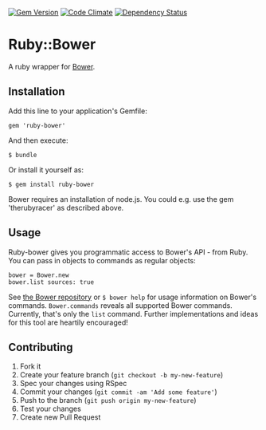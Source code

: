 [![Gem Version](https://badge.fury.io/rb/ruby-bower.png)](http://badge.fury.io/rb/ruby-bower)
[![Code Climate](https://codeclimate.com/github/kaeff/ruby-bower.png)](https://codeclimate.com/github/kaeff/ruby-bower)
[![Dependency Status](http://www.versioneye.com/package/ruby-bower/badge.png)](http://www.versioneye.com/package/ruby-bower)

# Ruby::Bower

A ruby wrapper for [Bower](https://github.com/twitter/bower).

## Installation

Add this line to your application's Gemfile:

    gem 'ruby-bower'

And then execute:

    $ bundle

Or install it yourself as:

    $ gem install ruby-bower

Bower requires an installation of node.js. You could e.g. use the gem 'therubyracer' as described above.

## Usage

Ruby-bower gives you programmatic access to Bower's API - from Ruby.
You can pass in objects to commands as regular objects:
    
    bower = Bower.new
    bower.list sources: true

See [the Bower repository](https://github.com/twitter/bower/tree/master/lib/commands) or `$ bower help` for usage information on Bower's commands.
`Bower.commands` reveals all supported Bower commands. Currently, that's only the `list` command. Further implementations and ideas for this tool are heartily encouraged!

## Contributing

1. Fork it
2. Create your feature branch (`git checkout -b my-new-feature`)
3. Spec your changes using RSpec
4. Commit your changes (`git commit -am 'Add some feature'`)
5. Push to the branch (`git push origin my-new-feature`)
6. Test your changes
5. Create new Pull Request
